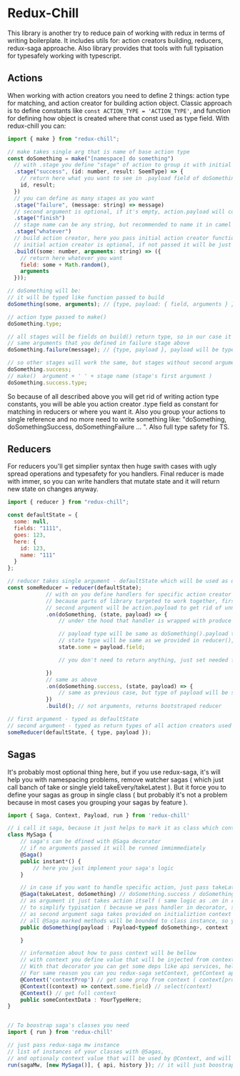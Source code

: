 # Redux-Chill

This library is another try to reduce pain of working with redux in terms of writing boilerplate. It includes utils for: action creators building, reducers, redux-saga approache. Also library provides that tools with full typisation for typesafely working with typescript.

## Actions

When working with action creators you need to define 2 things: action type for matching, and action creator for building action object. Classic approach is to define constants like `const ACTION_TYPE = 'ACTION_TYPE'`, and function for defining how object is created where that const used as type field.
With redux-chill you can:

```javascript
import { make } from "redux-chill";

// make takes single arg that is name of base action type
const doSomething = make("[namespace] do something")
  // with .stage you define "stage" of action to group it with initial action creator, it will return { type: 'here will be type that you pass to make() + first argument of stage' }
  .stage("success", (id: number, result: SoemType) => {
    // return here what you want to see in .payload field of doSomethings.success will return
    id, result;
  })
  // you can define as many stages as you want
  .stage("failure", (message: string) => message)
  // second argument is optional, if it's empty, action.payload will contain null
  .stage("finish")
  // stage name can be any string, but recommended to name it in camel case, because you will use it like: doSomething.whatever(), it's also can be doSomething['what-ever'] if you passed like that in stage, but it's you choise
  .stage("whatever")
  // build action creator, here you pass initial action creator function : doSomething(123, 'dsada').
  // initial action creator is optional, if not passed it will be just function without arguments
  .build((some: number, arguments: string) => ({
    // return here whatever you want
    field: some + Math.random(),
    arguments
  }));

// doSomething will be:
// it will be typed like function passed to build
doSomething(some, arguments); // {type, payload: { field, arguments } }, also all types will be same as you defined in build

// action type passed to make()
doSomething.type;

// all stages will be fields on build() return type, so in our case it can be success, failure, finish, whatever
// same arguments that you defined in failure stage above
doSomething.failure(message); // {type, payload }, payload will be typed as string because we returned string type in stage definition above

// so other stages will work the same, but stages without second arguments will not require any arguments
doSomething.success;
// make()  argument + ' ' + stage name (stage's first argument )
doSomething.success.type;
```

So because of all described above you will get rid of writing action type constants, you will be able you action creator .type field as constant for matching in reducers or where you want it. Also you group your actions to single reference and no more need to write something like: "doSomething, doSomethingSuccess, doSomethingFailure ... ". Also full type safety for TS.

## Reducers

For reducers you'll get simplier syntax then huge swith cases with ugly spread operations and typesafety for you handlers. Final reducer is made with immer, so you can write handlers that mutate state and it will return new state on changes anyway.

```javascript
import { reducer } from "redux-chill";

const defaultState = {
  some: null,
  fields: "1111",
  goes: 123,
  here: {
    id: 123,
    name: "111"
  }
};

// reducer takes single argument - defaultState which will be used as default value for first agument and for argument typisation
const someReducer = reducer(defaultState);
            // with on you define handlers for specific action creator
            // because parts of library targeted to work together, first argument requires function which returns { type, payload } and has .type field for matching so we take example from above of action creator made with make()
            // second argument will be action.payload to get rid of unneeded "action.payload" or { payload }
            .on(doSomething, (state, payload) => {
                // under the hood that handler is wrapped with produce from immer library, so here you can perform mutable actions but it will return new state is result

                // payload type will be same as doSomething().payload type, so it's typesafe
                // state type will be same as we provided in reducer(), or reducer<T>
                state.some = payload.field;

                // you don't need to return anything, just set needed fields and it's all

            })
            // same as above
            .on(doSomething.success, (state, payload) => {
                // same as previous case, but type of payload will be same as doSomething.success().payload
            })
            .build(); // not arguments, returns bootstraped reducer

// first argument - typed as defaultState
// second argument - typed as return types of all action creators used in .on calls
someReducer(defaultState, { type, payload });

```

## Sagas

It's probably most optional thing here, but if you use redux-saga, it's will help you with namespacing problems, remove watcher sagas ( which just call banch of take or single yield takeEvery/takeLatest ). But it force you to define your sagas as group in single class ( but probably it's not a problem because in most cases you grouping your sagas by feature ).

```typescript
import { Saga, Context, Payload, run } from 'redux-chill'

// i call it saga, because it just helps to mark it as class which contains sagas
class MySaga {
    // saga's can be dfined with @Saga decorator
    // if no arguments passed it will be runned immimmediately
    @Saga()
    public instant*() {
        // here you just implement your saga's logic
    }

    // in case if you want to handle specific action, just pass takeLatest/takeEvery to first arg and pass action creator with .type field to second
    @Saga(takeLatest, doSomething) // doSomething.success / doSomething.finish and others which have .type field, you can even pass { type: 'action type' } or just action type itself
    // as argument it just takes action itself ( same logic as .on in reducers )
    // to simplify typisation ( because we pass handler in decorator, so it doesn't help us with types, we need to type it here ) you can use Payload type and pass in it typeof youractioncreator, and it will just type argument as .payload of function return type
    // as second argument saga takes provided on initializtion context ( explanation will be bellow )
    // all @Saga marked methods will be bounded to class instance, so you will not lose this and can make some class methods and use them here as this.methodName
    public doSomething(payload : Payload<typeof doSomething>, context : any) {

    }

    // information about how to pass context will be bellow
    // with context you define value that will be injected from context on sagas initialization
    // With that decorator you can get some deps like api services, helpers and other staff
    // For same reason you can you redux-saga setContext, getContext api, so it's optional but can simplify staff
    @Context('contextProp') // get some prop from context ( context[prop])
    @Context((context) => context.some.field) // select(context)
    @Context() // get full context
    public someContextData : YourTypeHere;
}


// To boostrap saga's classes you need
import { run } from 'redux-chill'

// just pass redux-saga mw instance
// list of instances of your classes with @Sagas, 
// and optionaly context value that will be used by @Context, and will be passed to second argument ( or first if it's @Saga()) in any saga.
run(sagaMw, [new MySaga()], { api, history }); // it will just boostrap it to simple functions, pass context, and run them with sagaMw.run()

```
